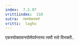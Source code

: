 ```yaml
---
index:  7.2.97
vrittiindex:  319
sutra:  त्वमावेकवचने
vritti:  laghu 
---
```


एकस्योक्तावनयोर्मपर्यन्तस्य त्वमौ स्तो विभक्तौ..

